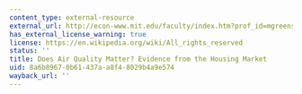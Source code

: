 ```yaml
---
content_type: external-resource
external_url: http://econ-www.mit.edu/faculty/index.htm?prof_id=mgreenst&type=paper
has_external_license_warning: true
license: https://en.wikipedia.org/wiki/All_rights_reserved
status: ''
title: Does Air Quality Matter? Evidence from the Housing Market
uid: 8a6b8967-0b61-437a-a8f4-8029b4a9e574
wayback_url: ''
---
```

